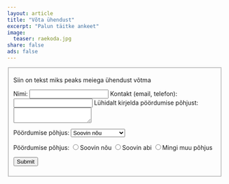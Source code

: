 ```yaml
---
layout: article
title: "Võta ühendust"
excerpt: "Palun täitke ankeet"
image:
  teaser: raekoda.jpg
share: false
ads: false
---
```


<fieldset>
	<form>
		<p>Siin on tekst miks peaks meiega ühendust võtma</p>
		<label for="text_field">Nimi:</label>
		<input type="text" id="text_field" />
		<label for="text_field">Kontakt (email, telefon):</label>
		<input type="text" id="text_field" />    
		<label for="text_area">Lühidalt kirjelda pöördumise põhjust:</label>
		<textarea id="text_area"></textarea>
		<p>
			<label for="select_element">Pöördumise põhjus:</label>
			<select name="select_element">
					<option value="1">Soovin nõu</option>
					<option value="2">Soovin abi</option>
					<option value="3">Mingi muu põhjus</option>
				</optgroup>
			</select>
		</p>
		<p>
			<label for="radio_buttons">Pöördumise põhjus:</label>
			<label><input type="radio" class="radio" name="radio_button" value="radio_1" />Soovin nõu</label>
			<label><input type="radio" class="radio" name="radio_button" value="radio_2" />Soovin abi</label>
			<label><input type="radio" class="radio" name="radio_button" value="radio_3" />Mingi muu põhjus</label>
		</p>
		<p>
			<input class="btn" type="submit" value="Submit" />
		</p>
	</form>
</fieldset>
